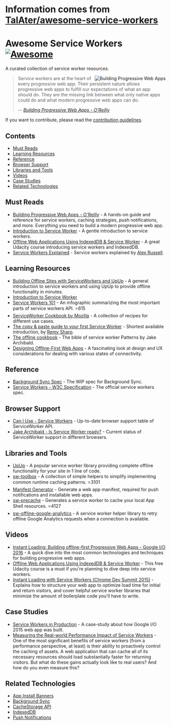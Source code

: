 # Information comes from [TalAter/awesome-service-workers](https://github.com/TalAter/awesome-service-workers)
# Awesome Service Workers [![Awesome](https://cdn.rawgit.com/sindresorhus/awesome/d7305f38d29fed78fa85652e3a63e154dd8e8829/media/badge.svg)](https://github.com/sindresorhus/awesome)

A curated collection of service worker resources.

<a href="https://pwabook.com/oreillyasw"><img align="right" src="https://github.com/TalAter/awesome-progressive-web-apps/raw/master/images/mpwa.png" alt="Building Progressive Web Apps"></a>
>Service workers are at the heart of every progressive web app. Their persistent nature allows progressive web apps to fulfill our expectations of what an app should do. They are the missing link between what only native apps could do and what modern progressive web apps can do.
>
> -- <cite>[Building Progressive Web Apps - O'Reilly](https://pwabook.com/oreillyasw)</cite>

If you want to contribute, please read the [contribution guidelines](contributing.md).

## Contents

- [Must Reads](#must-reads)
- [Learning Resources](#learning-resources)
- [Reference](#reference)
- [Browser Support](#browser-support)
- [Libraries and Tools](#libraries-and-tools)
- [Videos](#videos)
- [Case Studies](#case-studies)
- [Related Technologies](#related-technologies)

## Must Reads

- [Building Progressive Web Apps - O'Reilly](https://pwabook.com/oreillyasw) - A hands-on guide and reference for service workers, caching strategies, push notifications, and more. Everything you need to build a modern progressive web app.
- [Introduction to Service Worker](http://www.html5rocks.com/en/tutorials/service-worker/introduction/) - A gentle introduction to service workers.
- [Offline Web Applications Using IndexedDB & Service Worker](https://www.udacity.com/course/offline-web-applications--ud899) - A great Udacity course introducing service workers and IndexedDB.
- [Service Workers Explained](https://github.com/slightlyoff/ServiceWorker/blob/master/explainer.md) - Service workers explained by [Alex Russell](https://github.com/slightlyoff).

## Learning Resources

- [Building Offline Sites with ServiceWorkers and UpUp](https://dev.opera.com/articles/offline-with-upup-service-workers/) - A general introduction to service workers and using UpUp to provide offline functionality in minutes.
- [Introduction to Service Worker](http://www.html5rocks.com/en/tutorials/service-worker/introduction/)
- [Service Workers 101](https://github.com/delapuente/service-workers-101) - An infographic summarizing the most important parts of service workers API. :star:615
- [ServiceWorker Cookbook by Mozilla](https://serviceworke.rs/) - A collection of recipes for different use cases.
- [The copy & paste guide to your first Service Worker](https://remysharp.com/2016/03/22/the-copy--paste-guide-to-your-first-service-worker) - Shortest available introduction, by [Remy Sharp](https://github.com/remy).
- [The offline cookbook](https://jakearchibald.com/2014/offline-cookbook/) - The bible of service worker Patterns by Jake Archibald.
- [Designing Offline-First Web Apps](http://alistapart.com/article/offline-first) - A fascinating look at design and UX considerations for dealing with various states of connectivity.

## Reference

- [Background Sync Spec](https://wicg.github.io/BackgroundSync/spec/) - The WIP spec for Background Sync.
- [Service Workers - W3C Specification](https://www.w3.org/TR/service-workers/) - The official service workers spec.

## Browser Support

- [Can I Use - Service Workers](http://caniuse.com/#feat=serviceworkers) - Up-to-date browser support table of ServiceWorker API.
- [Jake Archibald - Is Service Worker ready?](https://jakearchibald.github.io/isserviceworkerready/) - Current status of ServiceWorker support in different browsers.

## Libraries and Tools

- [UpUp](http://upup.rocks/) - A popular service worker library providing complete offline functionality for your site in 1 line of code.
- [sw-toolbox](https://github.com/GoogleChrome/sw-toolbox/) - A collection of simple helpers to simplify implementing common runtime caching patterns. :star:3101
- [Manifest Generator](https://brucelawson.github.io/manifest/) - Generate a web app manifest, required for push notifications and installable web apps.
- [sw-precache](https://github.com/GoogleChrome/sw-precache/) - Generates a service worker to cache your local App Shell resources. :star:4127
- [sw-offline-google-analytics](https://github.com/GoogleChrome/sw-helpers/tree/master/packages/sw-offline-google-analytics) - A service worker helper library to retry offline Google Analytics requests when a connection is available.

## Videos

- [Instant Loading: Building offline-first Progressive Web Apps - Google I/O 2016](https://youtu.be/cmGr0RszHc8) - A quick dive into the most common technologies and techniques for building progressive web apps.
- [Offline Web Applications Using IndexedDB & Service Worker](https://www.udacity.com/course/offline-web-applications--ud899) - This free Udacity course is a must if you're planning to dive deep into service workers.
- [Instant Loading with Service Workers (Chrome Dev Summit 2015)](https://www.youtube.com/watch?v=jCKZDTtUA2A) - Explains how to structure your web app to optimize load time for initial and return visitors, and cover helpful service worker libraries that minimize the amount of boilerplate code you'll have to write.

## Case Studies

- [Service Workers in Production](https://developers.google.com/web/showcase/case-study/service-workers-iowa) - A case-study about how Google I/O 2015 web app was built.
- [Measuring the Real-world Performance Impact of Service Workers](https://developers.google.com/web/showcase/2016/service-worker-perf) - One of the most significant benefits of service workers (from a performance perspective, at least) is their ability to proactively control the caching of assets. A web application that can cache all of its necessary resources should load substantially faster for returning visitors. But what do these gains actually look like to real users? And how do you even measure this?

## Related Technologies

- [App Install Banners](https://github.com/TalAter/awesome-progressive-web-apps#installable-web-apps)
- [Background Sync](https://github.com/TalAter/awesome-progressive-web-apps#background-sync)
- [CacheStorage API](https://github.com/TalAter/awesome-progressive-web-apps#cachestorage-api)
- [IndexedDB](https://github.com/TalAter/awesome-progressive-web-apps#indexeddb)
- [Push Notifications](https://github.com/TalAter/awesome-progressive-web-apps#push-notifications)

